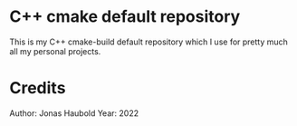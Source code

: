 # C++ cmake default repository

This is my C++ cmake-build default repository which I use for pretty much all my personal projects.

# Credits
Author: Jonas Haubold
Year: 2022
